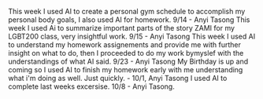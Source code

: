 This week I used AI to create a personal gym schedule to accomplish my personal body goals, I also used AI for homework. 9/14 - Anyi Tasong
This week I used Ai to summarize important parts of the story ZAMI for my LGBT200 class, very insightful work. 9/15 - Anyi Tasong 
This week I used AI to understand my homework assignements and provide me with further insight on what to do, then I proceeded to do my work bymyslef with the understandings of what AI said. 9/23 - Anyi Tasong
My Birthday is up and coming so I used AI to finish my homework early with me understanding what i'm doing as well. Just quickly. - 10/1, Anyi Tasong 
I used AI to complete last weeks excersise. 10/8 - Anyi Tasong. 

